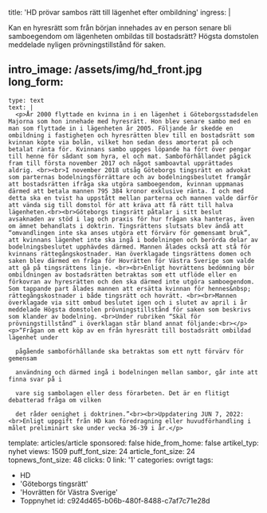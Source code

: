 title: 'HD prövar sambos rätt till lägenhet efter ombildning'
ingress: |
  <p>Kan en hyresrätt som från början innehades av en person senare bli samboegendom om lägenheten ombildas till bostadsrätt? Högsta domstolen meddelade nyligen prövningstillstånd för saken.
  </p>
  
intro_image: /assets/img/hd_front.jpg
long_form:
  -
    type: text
    text: |
      <p>År 2000 flyttade en kvinna in i en lägenhet i Göteborgsstadsdelen Majorna som hon innehade med hyresrätt. Hon blev senare sambo med en man som flyttade in i lägenheten år 2005. Följande år skedde en ombildning i fastigheten och hyresrätten blev till en bostadsrätt som kvinnan köpte via bolån, vilket hon sedan dess amorterat på och betalat ränta för. Kvinnans sambo uppges löpande ha fört över pengar till henne för sådant som hyra, el och mat. Samboförhållandet pågick fram till första november 2017 och något samboavtal upprättades aldrig. <br><br>I november 2018 utsåg Göteborgs tingsrätt en advokat som parternas bodelningsförrättare och av bodelningsbeslutet framgår att bostadsrätten ifråga ska utgöra samboegendom, kvinnan uppmanas därmed att betala mannen 795 384 kronor exklusive ränta. I och med detta ska en tvist ha uppstått mellan parterna och mannen valde därför att vända sig till domstol för att kräva att få rätt till halva lägenheten.<br><br>Göteborgs tingsrätt påtalar i sitt beslut avsaknaden av stöd i lag och praxis för hur frågan ska hanteras, även om ämnet behandlats i doktrin. Tingsrättens slutsats blev ändå att “omvandlingen inte ska anses utgöra ett förvärv för gemensamt bruk”, att kvinnans lägenhet inte ska ingå i bodelningen och berörda delar av bodelningsbeslutet upphävdes därmed. Mannen ålades också att stå för kvinnans rättegångskostnader. Han överklagade tingsrättens domen och saken blev därmed en fråga för Hovrätten för Västra Sverige som valde att gå på tingsrättens linje. <br><br>Enligt hovrättens bedömning bör ombildningen av bostadsrätten betraktas som ett utflöde eller en förkovran av hyresrätten och den ska därmed inte utgöra samboegendom. Som tappande part ålades mannen att ersätta kvinnan för hennes&nbsp; rättegångskostnader i både tingsrätt och hovrätt. <br><br>Mannen överklagade via sitt ombud beslutet igen och i slutet av april i år meddelade Högsta domstolen prövningstillstånd för saken som beskrivs som klander av bodelning. <br>Under rubriken “Skäl för prövningstillstånd” i överklagan står bland annat följande:<br></p><p>“Frågan om ett köp av en från hyresrätt till bostadsrätt ombildad lägenhet under
      
      pågående samboförhållande ska betraktas som ett nytt förvärv för gemensam
      
      användning och därmed ingå i bodelningen mellan sambor, går inte att finna svar på i
      
      vare sig sambolagen eller dess förarbeten. Det är en flitigt debatterad fråga om vilken
      
      det råder oenighet i doktrinen.”<br><br>Uppdatering JUN 7, 2022:<br>Enligt uppgift från HD kan föredragning eller huvudförhandling i målet preliminärt ske under vecka 36-39 i år.</p>
      
template: articles/article
sponsored: false
hide_from_home: false
artikel_typ: nyhet
views: 1509
puff_font_size: 24
article_font_size: 24
topnews_font_size: 48
clicks: 0
link: '1'
categories: ovrigt
tags:
  - HD
  - 'Göteborgs tingsrätt'
  - 'Hovrätten för Västra Sverige'
  - Toppnyhet
id: c924d465-b06b-480f-8488-c7af7c71e28d
